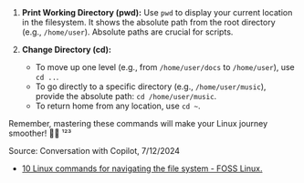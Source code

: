 ##

1. **Print Working Directory (pwd):** Use `pwd` to display your current location in the filesystem. It shows the absolute path from the root directory (e.g., `/home/user`). Absolute paths are crucial for scripts.

2. **Change Directory (cd):**
    - To move up one level (e.g., from `/home/user/docs` to `/home/user`), use `cd ..`.
    - To go directly to a specific directory (e.g., `/home/user/music`), provide the absolute path: `cd /home/user/music`.
    - To return home from any location, use `cd ~`.

Remember, mastering these commands will make your Linux journey smoother! 🚀🐧 ¹²³

Source: Conversation with Copilot, 7/12/2024

- [10 Linux commands for navigating the file system - FOSS Linux.](https://www.fosslinux.com/136854/10-linux-commands-for-navigating-the-file-system.htm.)